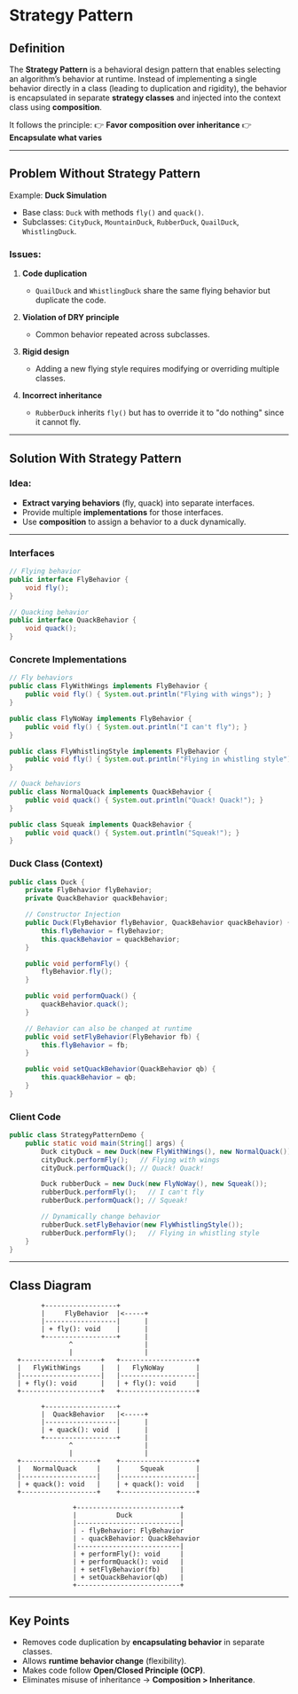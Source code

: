 # **Strategy Pattern**

## **Definition**

The **Strategy Pattern** is a behavioral design pattern that enables selecting an algorithm’s behavior at runtime. Instead of implementing a single behavior directly in a class (leading to duplication and rigidity), the behavior is encapsulated in separate **strategy classes** and injected into the context class using **composition**.

It follows the principle:
👉 **Favor composition over inheritance**
👉 **Encapsulate what varies**

---

## **Problem Without Strategy Pattern**

Example: **Duck Simulation**

* Base class: `Duck` with methods `fly()` and `quack()`.
* Subclasses: `CityDuck`, `MountainDuck`, `RubberDuck`, `QuailDuck`, `WhistlingDuck`.

### Issues:

1. **Code duplication**

   * `QuailDuck` and `WhistlingDuck` share the same flying behavior but duplicate the code.
2. **Violation of DRY principle**

   * Common behavior repeated across subclasses.
3. **Rigid design**

   * Adding a new flying style requires modifying or overriding multiple classes.
4. **Incorrect inheritance**

   * `RubberDuck` inherits `fly()` but has to override it to "do nothing" since it cannot fly.

---

## **Solution With Strategy Pattern**

### Idea:

* **Extract varying behaviors** (fly, quack) into separate interfaces.
* Provide multiple **implementations** for those interfaces.
* Use **composition** to assign a behavior to a duck dynamically.

---

### **Interfaces**

```java
// Flying behavior
public interface FlyBehavior {
    void fly();
}

// Quacking behavior
public interface QuackBehavior {
    void quack();
}
```

### **Concrete Implementations**

```java
// Fly behaviors
public class FlyWithWings implements FlyBehavior {
    public void fly() { System.out.println("Flying with wings"); }
}

public class FlyNoWay implements FlyBehavior {
    public void fly() { System.out.println("I can't fly"); }
}

public class FlyWhistlingStyle implements FlyBehavior {
    public void fly() { System.out.println("Flying in whistling style"); }
}

// Quack behaviors
public class NormalQuack implements QuackBehavior {
    public void quack() { System.out.println("Quack! Quack!"); }
}

public class Squeak implements QuackBehavior {
    public void quack() { System.out.println("Squeak!"); }
}
```

### **Duck Class (Context)**

```java
public class Duck {
    private FlyBehavior flyBehavior;
    private QuackBehavior quackBehavior;

    // Constructor Injection
    public Duck(FlyBehavior flyBehavior, QuackBehavior quackBehavior) {
        this.flyBehavior = flyBehavior;
        this.quackBehavior = quackBehavior;
    }

    public void performFly() {
        flyBehavior.fly();
    }

    public void performQuack() {
        quackBehavior.quack();
    }

    // Behavior can also be changed at runtime
    public void setFlyBehavior(FlyBehavior fb) {
        this.flyBehavior = fb;
    }

    public void setQuackBehavior(QuackBehavior qb) {
        this.quackBehavior = qb;
    }
}
```

### **Client Code**

```java
public class StrategyPatternDemo {
    public static void main(String[] args) {
        Duck cityDuck = new Duck(new FlyWithWings(), new NormalQuack());
        cityDuck.performFly();   // Flying with wings
        cityDuck.performQuack(); // Quack! Quack!

        Duck rubberDuck = new Duck(new FlyNoWay(), new Squeak());
        rubberDuck.performFly();   // I can't fly
        rubberDuck.performQuack(); // Squeak!

        // Dynamically change behavior
        rubberDuck.setFlyBehavior(new FlyWhistlingStyle());
        rubberDuck.performFly();   // Flying in whistling style
    }
}
```

---

## **Class Diagram**

```
        +------------------+
        |     FlyBehavior  |<-----+
        |------------------|      |
        | + fly(): void    |      |
        +------------------+      |
               ^                  |
               |                  |
  +--------------------+   +-------------------+
  |   FlyWithWings     |   |   FlyNoWay        |
  |--------------------|   |-------------------|
  | + fly(): void      |   | + fly(): void     |
  +--------------------+   +-------------------+

        +------------------+
        |  QuackBehavior   |<-----+
        |------------------|      |
        | + quack(): void  |      |
        +------------------+      |
               ^                  |
               |                  |
  +-------------------+    +-------------------+
  |   NormalQuack     |    |     Squeak        |
  |-------------------|    |-------------------|
  | + quack(): void   |    | + quack(): void   |
  +-------------------+    +-------------------+

                +--------------------------+
                |          Duck            |
                |--------------------------|
                | - flyBehavior: FlyBehavior
                | - quackBehavior: QuackBehavior
                |--------------------------|
                | + performFly(): void     |
                | + performQuack(): void   |
                | + setFlyBehavior(fb)     |
                | + setQuackBehavior(qb)   |
                +--------------------------+
```

---

## **Key Points**

* Removes code duplication by **encapsulating behavior** in separate classes.
* Allows **runtime behavior change** (flexibility).
* Makes code follow **Open/Closed Principle (OCP)**.
* Eliminates misuse of inheritance → **Composition > Inheritance**.

